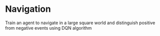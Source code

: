 # Navigation
Train an agent to navigate in a large square world and distinguish positive from negative events using DQN algorithm
